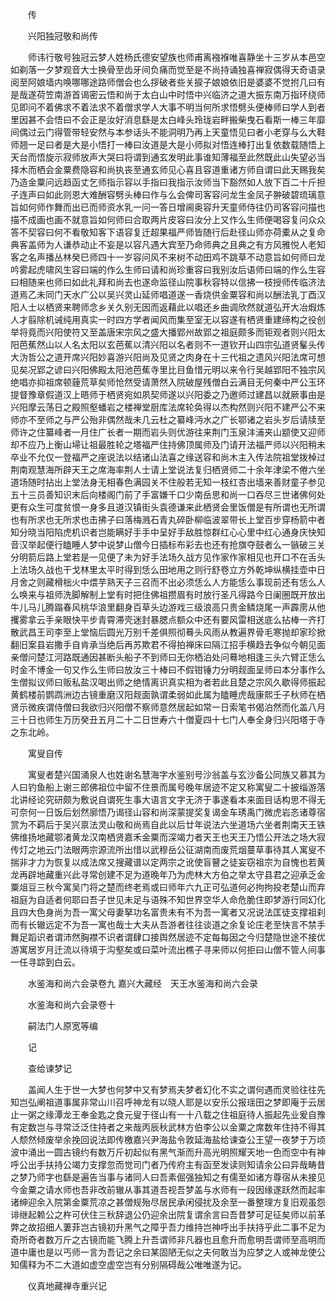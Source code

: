 <!-- { "loadSidebar": true } -->

　　传

　　兴阳独冠敬和尚传

　　师讳行敬号独冠云梦人姓杨氏德安望族也师甫离襁褓唯喜静坐十三岁从本邑空如剃落一夕梦观音大士换骨至齿牙间负痛而觉至是不尚持诵独喜禅寂偶得天奇语录阅至阿娘墙内唤哪哪途路师僧会也么拶破者些关捩子娘娘依旧是婆婆不觉拊几曰有是哉遂荷笠南游首谒密云悟和尚于太白山中时悟中兴临济之道大振东南万指环绕师见即问不着佛求不着法求不着僧求学人大事不明当何所求悟劈头便棒师曰学人到者里因甚不会悟曰不会正是汝好消息繇是太白峰头玲珑岩畔搬柴曳石看斯一棒三年靡间偶过云门得管带轻安然与本参话头不能洞明乃再上天童悟见曰者小老穿与么大鞋师翘一足曰者是大是小悟打一棒曰汝道是大是小师拟对悟连棒打出复依数载随悟上天台而悟旋示寂师放声大哭曰将谓到通玄发明此事谁知薄福至此然既此山失望必当择木而栖会金粟费隐容和尚执丧至通玄师见心喜且容道重诸方师自谓曰此天赐我矣乃造金粟问远趋函丈乞师指示容以手指曰我指示汝师当下豁然如人放下百二十斤担子连声曰如此则恩大难酬容劈头棒曰作与么会俾司客容问龙生金凤子翀破碧琉璃意旨如何师作舞而出已而师资水乳一问一答日增阃奥容升天童师侍往仍司客容问描也描不成画也画不就意旨如何师曰合取两片皮容曰汝分上又作么生师便喝容复问众众答不契容曰何不看敬知客下语容复迁超果福严师皆随行后赴径山师亦荷橐从之复命典客盖师为人谦恭动止不妄是以容凡遇大宾至乃命师典之且典之有方风雅悦人老知客之名声播丛林癸巳师四十一岁容问风不来树不动田鸡不跳草不动意旨如何师曰龙吟雾起虎啸风生容曰端的作么生师曰请和尚珍重容曰我别汝后语师曰端的作么生容曰相随来也师曰如此礼拜和尚去也遂命监径山院事秋容特以信拂一枝授师传临济法道焉乙未同门天水广公以吴兴灵山延师唱道遂一香烧供金粟容和尚以酬法乳丁酉汉阳人士以栖贤来聘师念乡关久别无因而返藉此以唱还乡曲调欣然就道弘开大冶煆炼人才翦除机诫纯用真实一时四方学者闻风而集至室无以容遂有栖贤重建缔构之役创举将竟而兴阳使符又至盖唐宋宗风之盛大播郢州故郢之祖庭颇多而钜观者则兴阳太阳芭蕉然山以人名太阳以玄芭蕉以清兴阳以名者则不一道钦开山四宗弘道贤髼头传大沩哲公之道开席兴阳妙喜游兴阳尚及见贤之肉身在十三代祖之遗风兴阳法席可想见矣况郢之谚曰兴阳佛殿太阳池芭蕉寺里比目鱼惜元明以来令行吴越郢阳不独宗风绝唱亦抑祖席顿薶荒草矣师怆然受请萧然入院破屋残僧白云满目无何秦中严公玉环提督豫章假道汉上晤师于栖贤宛如夙契师遂以兴阳委之乃邀师过建昌以就厥事由是兴阳摩云荡日之殿照壑蟠岩之楼禅堂厨库法席轮奂得以杰构然则兴阳不建严公不来师亦不至师之与严公殆非偶然哉未几云杜之纂峰沔水之广长鄂诸之岩头岁后请牍至师许之住纂峰者一月住广长者一期而岩头则优游往来荆门玉泉沣浦夹山颛使又迎师却不应乃上衡山埽让祖最胜轮之塔福严住持佛顶属师及门请开法福严师以兴阳稍未卒业不允仅一登福严之座说法以结诸山法喜之缘送容和尚木主入传法院祖堂拨棹过荆南观慧海所辟天王之席海率荆人士请上堂说法复归栖贤师二十余年津梁不倦六坐道场随时拈出上堂法身无相春色满园关不住般若无知一枝红杏出墙来善财童子参见五十三员善知识末后向楼阁门前了手富嫌千口少南岳思和尚一口吞尽三世诸佛何处更有众生可度贫恨一身多且道汉镇街头袁德谦来此栖贤会里饭僧是有所谓也无所谓也有所求也无所求也击拂子曰落梅溅石青丸碎卧柳临波翠带长上堂百步穿杨箭中者知分晓当阳陷虎机识者岂能瞒好手手中呈好手敌胜惊群红心心里中红心通身庆快知音汉举起便行瞌睡人梦中说梦山僧今日插标布彩去也还有抢旗夺鼓者么一镞破三关分明箭后路上堂若是一见便了未为好手法场久战方见作家作家相见也开口不在舌头上法场久战也干戈林里太平时得到恁么田地用之则行舒卷立方外乾坤纵横挂壶中日月舍之则藏榾柮火中煨芋熟天子三召而不出必须恁么人方能恁么事现前还有恁么人么唤来与祖师洗脚解制上堂有时把住佛祖攒眉有时放行圣凡得路今日阑圈既开放出牛儿马儿腾蹋春风桃华浪里翻身百草头边游戏三级浪高只贵金鳞烧尾一声霹雳从他攫雾拿云手亲眼快平步青霄滞壳迷封暴腮点额众中还有要风雷相送底么拈棒一齐打散武昌王司李至上堂恼后圆光万别千差俱照彻蓦头风雨从教遍界骨毛寒抛却家珍掀翻旧案县岩撒手自肯承当绝后再苏欺君不得拍禅床曰隔江招手横趋去争似今朝见面亲僧问楚江河路既通因甚断头船子不到师曰无你栖泊处问蓦地相逢三头六臂正恁么时金不博金一句又作么生师曰放汝三十棒曰不假钳锤力分明觌面呈师曰本分事作么生僧拟议师曰贩私盐汉喝出师之绝情离识真实相为者若此且楚之宗风久歇得师振起黄鹤楼前鹦鹉洲边古镜重磨汉阳觌面孰谓柔弱如此属为瞌睡虎哉康熙壬子秋师在栖贤示微疾谓侍僧曰我欲归兴阳僧不察师意然居起如常一日索笔书偈泊然而化盖八月三十日也师生万历癸丑五月二十二日世寿六十僧夏四十七门人奉全身归兴阳塔于寺之东北岭。

　　寓叟自传

　　寓叟者楚兴国涌泉人也姓谢名慧海字水鉴别号沙翁盖与玄沙备公同族又慕其为人曰钓鱼船上谢三郎佛祖位中留不住景而属号晚年居迹不定又称寓叟二十披缁游落北讲经论究研颇为敷说自谓死生事大语言文字无济于事遂看本来面目话构思不得无可奈何一日饭后划然廓悟乃谒径山容和尚深蒙提奖复谒金车琇禹门微虎岩忞诸尊宿赏为不羁后于吴兴禀法灵山敬和尚焉自此以后廿年说法六坐道场六坐者荆南天王铁佛维扬地藏鄂渚黄龙汉南栖贤嘉禾金粟而深竭力者天王也天王乃悟公开法之场大寂传灯之地云门法眼两宗源流所出惜以武穆岳公征湖南而废荒烟蔓草事待其人寓叟不揣非才力为恢复以成法席又搜藏谱以定两宗之讹使盲瞽之徒妄窃祖宗为自愧也若黄龙再辟地藏重兴此寻常创建不足为道晚年乃为虎林大方伯之举太守县君之迎承乏金粟俎豆三秋今寓吴门将之楚而终老焉或曰师年六九正可弘道何必拘拘投老楚山而弃祖庭为自适者何耶曰吾子世见未足与语殊不知世界空华人命危脆住即梦游行同幻化且四大色身尚为吾一寓父母妻拏功名富贵未有不为吾一寓者又况说法匡徒支撑祖刹而有长辙远定不为吾一寓也哉士大夫从吾游者往往谈道之余复论庄老至快言不禁手舞足蹈识者谓沛然胸襟不识者谓肆口接舆然居迹不定每每因之今归楚隐世途不接优游寓居岁月迁流以待填于沟壑矣或曰菜叶流出樵子寻来师以何拒曰山僧不管人间事一任寻踪到白云。

　　水鉴海和尚六会录卷九
嘉兴大藏经　天王水鉴海和尚六会录


　　水鉴海和尚六会录卷十

　　嗣法门人原宽等编

　　记

　　查给谏梦记

　　盖闻人生于世一大梦也何梦中又有梦焉夫梦者幻化不实之谓何遇而灵验往往先知岂弘阐祖道事属非常山川召呼神龙有以晓人耶是以安乐公报瑶田之梦即庵于云居止一粥之缘潭龙王奉金匙之食元叟于径山有一十八载之住祖庭待人振起先业爰自豫有定数岂与寻常泛泛住持者之来哉丙辰秋武林方伯李公以金粟之席数年住持不得其人颓然倾废举余挽回说法即传檄嘉兴尹海盐令敦延海盐给谏查公王望一夜梦于万顷波中涌出一圆古镜约有数万斤初起似有黑气渐而升高光明照耀天地一色而空中有神呼公出手扶持公竭力支撑忽而觉司门者乃传府主有函至发读则知请余公曰异哉畴昔之梦乃师字也繇是遍告当事与诸同人曰吾素倔强独知之有儒至如诸方尊宿从未接见今金粟之请水师也吾非改前辙从事其道吾视吾梦盖与水师有一段因缘遂跃然而起率诸绅迎余入院第金粟荒凉之甚僧规殆尽居民承闲侵扰及余至一番整理方复旧观虽怨诽继起赖公之杵可伏住三秋辞退公仍迎余出院复谓余言曰吾昔梦可足征矣师以前革弊之故招细人萋菲岂古镜初升黑气之障乎吾力维持岂神呼出手扶持乎此二事不足为奇所奇者数万斤之古镜而能飞腾上升吾谓师非凡器也且愈升而愈明吾谓师至高明而道中庸也是以丐师一言为吾记之余曰某固陋无似之夫何敢当为应梦之人或神龙使公知儒释为不二大道如虚空虚空岂有分别隔碍哉公唯唯遂为记。

　　仪真地藏禅寺重兴记

